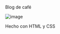 Blog de café

![image](https://github.com/Poncho150996/blogCafePoncho/assets/87088101/c39aa724-0c14-488f-adf5-c409d463d376)

Hecho con HTML y CSS
